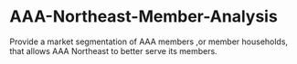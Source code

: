 # AAA-Northeast-Member-Analysis
Provide a market segmentation of AAA members ,or member households, that allows AAA Northeast to better serve its members.
